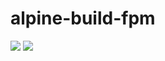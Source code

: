 # alpine-build-fpm

[![](https://images.microbadger.com/badges/version/combro2k/alpine-build-fpm.svg)](https://microbadger.com/images/combro2k/alpine-build-fpm "Get your own version badge on microbadger.com")
[![](https://images.microbadger.com/badges/image/combro2k/alpine-build-fpm.svg)](https://microbadger.com/images/combro2k/alpine-build-fpm "Get your own image badge on microbadger.com")
